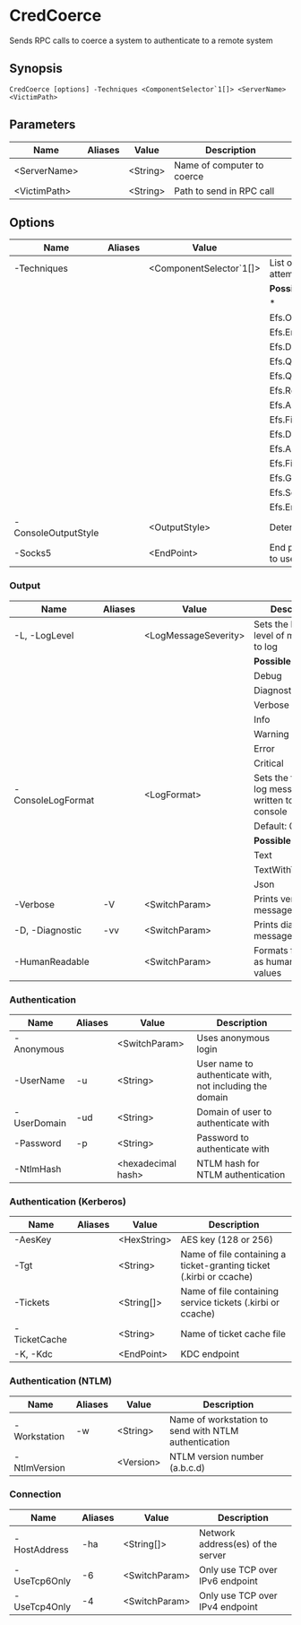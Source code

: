 # CredCoerce
  Sends RPC calls to coerce a system to authenticate to a remote system

## Synopsis
```
CredCoerce [options] -Techniques <ComponentSelector`1[]> <ServerName> <VictimPath>
```

## Parameters

|Name|Aliases|Value|Description|
|-|-|-|-|
|&lt;ServerName&gt;||&lt;String&gt;|Name of computer to coerce|
|&lt;VictimPath&gt;||&lt;String&gt;|Path to send in RPC call|


## Options


|Name|Aliases|Value|Description|
|-|-|-|-|
|    -Techniques||&lt;ComponentSelector`1[]&gt;|List of coercion techniques to attempt|
||||**Possible values:**|
||||  *|
||||  Efs.OpenFile|
||||  Efs.EncryptFile|
||||  Efs.DecryptFile|
||||  Efs.QueryUsersOnFile|
||||  Efs.QueryRecoveryAgents|
||||  Efs.RemoveUsersFromFile|
||||  Efs.AddUsersToFile|
||||  Efs.FileKeyInfo|
||||  Efs.DuplicateEncryptionInfoFile|
||||  Efs.AddUsersToFileEx|
||||  Efs.FileKeyInfoEx|
||||  Efs.GetEncryptedFileMetadata|
||||  Efs.SetEncryptedFileMetadata|
||||  Efs.EncryptFileExSrv|
|    -ConsoleOutputStyle||&lt;OutputStyle&gt;|Determines the output style|
|    -Socks5||&lt;EndPoint&gt;|End point of SOCKS 5 server to use|


### Output

|Name|Aliases|Value|Description|
|-|-|-|-|
|-L, -LogLevel||&lt;LogMessageSeverity&gt;|Sets the lowest level of messages to log|
||||**Possible values:**|
||||  Debug|
||||  Diagnostic|
||||  Verbose|
||||  Info|
||||  Warning|
||||  Error|
||||  Critical|
|    -ConsoleLogFormat||&lt;LogFormat&gt;|Sets the format of log messages written to the console|
||||  Default: 0|
||||**Possible values:**|
||||  Text|
||||  TextWithTimestamp|
||||  Json|
|    -Verbose|-V|&lt;SwitchParam&gt;|Prints verbose messages|
|-D, -Diagnostic|-vv|&lt;SwitchParam&gt;|Prints diagnostic messages|
|    -HumanReadable||&lt;SwitchParam&gt;|Formats file sizes as human-readable values|


### Authentication

|Name|Aliases|Value|Description|
|-|-|-|-|
|    -Anonymous||&lt;SwitchParam&gt;|Uses anonymous login|
|    -UserName|-u|&lt;String&gt;|User name to authenticate with, not including the domain|
|    -UserDomain|-ud|&lt;String&gt;|Domain of user to authenticate with|
|    -Password|-p|&lt;String&gt;|Password to authenticate with|
|    -NtlmHash||&lt;hexadecimal hash&gt;|NTLM hash for NTLM authentication|


### Authentication (Kerberos)

|Name|Aliases|Value|Description|
|-|-|-|-|
|    -AesKey||&lt;HexString&gt;|AES key (128 or 256)|
|    -Tgt||&lt;String&gt;|Name of file containing a ticket-granting ticket (.kirbi or ccache)|
|    -Tickets||&lt;String[]&gt;|Name of file containing service tickets (.kirbi or ccache)|
|    -TicketCache||&lt;String&gt;|Name of ticket cache file|
|-K, -Kdc||&lt;EndPoint&gt;|KDC endpoint|


### Authentication (NTLM)

|Name|Aliases|Value|Description|
|-|-|-|-|
|    -Workstation|-w|&lt;String&gt;|Name of workstation to send with NTLM authentication|
|    -NtlmVersion||&lt;Version&gt;|NTLM version number (a.b.c.d)|


### Connection

|Name|Aliases|Value|Description|
|-|-|-|-|
|    -HostAddress|-ha|&lt;String[]&gt;|Network address(es) of the server|
|    -UseTcp6Only|-6|&lt;SwitchParam&gt;|Only use TCP over IPv6 endpoint|
|    -UseTcp4Only|-4|&lt;SwitchParam&gt;|Only use TCP over IPv4 endpoint|

